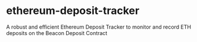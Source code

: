 # ethereum-deposit-tracker
A robust and efficient Ethereum Deposit Tracker to monitor and record ETH deposits on the Beacon Deposit Contract

